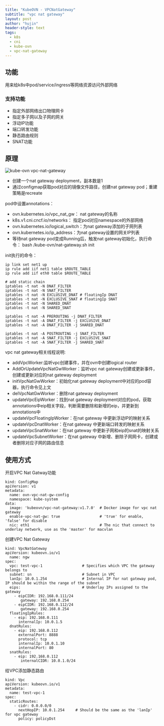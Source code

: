 ```yaml
---
title: "KubeOVN - VPCNatGateway"
subtitle: "vpc nat gateway"
layout: post
author: "hujin"
header-style: text
tags:
  - k8s
  - cni
  - kube-ovn
  - vpc-nat-gateway
---
```



## 功能
用来给k8s中pod/service/ingress等网络资源访问外部网络

### 支持功能

- 指定外部网络出口物理网卡
- 指定多子网以及子网的网关
- 浮动IP功能
- 端口转发功能
- 静态路由规则
- SNAT功能

## 原理
![kube-ovn vpc-nat-gateway](/blog/img/vpc-nat-gateway.png)

- 创建一个nat gateway deployment，副本数是1
- 通过configmap获取pod对应的镜像文件路径，创建nat gateway pod；重建策略是recreate

pod中设置annotations：

- ovn.kubernetes.io/vpc_nat_gw： nat gateway的名称
- k8s.v1.cni.cncf.io/networks： 指定pod对应namespace的外部网络
- ovn.kubernetes.io/logical_switch：为nat gateway添加的子网列表
- ovn.kubernetes.io/ip_address：为nat gateway设置的网关IP列表
- 等待nat gateway pod变成Running后，触发nat gateway初始化，执行命令： 
    bash /kube-ovn/nat-gateway.sh init
    
init执行的命令：

    ip link set net1 up
    ip rule add iif net1 table $ROUTE_TABLE
    ip rule add iif eth0 table $ROUTE_TABLE
    
    # add static chain
    iptables -t nat -N DNAT_FILTER
    iptables -t nat -N SNAT_FILTER
    iptables -t nat -N EXCLUSIVE_DNAT # floatingIp DNAT
    iptables -t nat -N EXCLUSIVE_SNAT # floatingIp SNAT
    iptables -t nat -N SHARED_DNAT
    iptables -t nat -N SHARED_SNAT
    
    iptables -t nat -A PREROUTING -j DNAT_FILTER
    iptables -t nat -A DNAT_FILTER -j EXCLUSIVE_DNAT
    iptables -t nat -A DNAT_FILTER -j SHARED_DNAT
    
    iptables -t nat -A POSTROUTING -j SNAT_FILTER
    iptables -t nat -A SNAT_FILTER -j EXCLUSIVE_SNAT
    iptables -t nat -A SNAT_FILTER -j SHARED_SNAT
    
vpc nat gateway相关线程说明:

- addVpcWorker:监听vpc创建事件，并在ovn中创建logical router
- AddOrUpdateVpcNatGwWorker：监听vpc nat gateway创建或更新事件，创建或更新对应的nat gateway deployment
- initVpcNatGwWorker：初始化nat gateway deployment中对应的pod容器，执行命令见上文
- delVpcNatGwWorker：删除nat gateway deployment
- updateVpcEipWorker：找到nat gateway deployment对应的pod，获取annotations中eip相关字段，判断需要删除和新增的eip，并更新到annotations中
- updateVpcFloatingIpWorker：在nat gateway 中更新浮动IP的映射关系
- updateVpcDnatWorker：在nat gateway 中更新端口转发的映射关系
- updateVpcSnatWorker：在nat gateway 中更新子网和eip的snat的映射关系
- updateVpcSubnetWorker：在nat gateway 中新增、删除子网网卡，创建或者删除对应子网的路由信息

## 使用方式
开启VPC Nat Gatway功能

    kind: ConfigMap
    apiVersion: v1
    metadata:
      name: ovn-vpc-nat-gw-config
      namespace: kube-system
    data:
      image: 'kubeovn/vpc-nat-gateway:v1.7.0'  # Docker image for vpc nat gateway
      enable-vpc-nat-gw: true                  # 'true' for enable, 'false' for disable 
      nic: eth1                                # The nic that connect to underlay network, use as the 'master' for macvlan
    
创建VPC Nat Gateway

    kind: VpcNatGateway
    apiVersion: kubeovn.io/v1
      name: ngw
    spec:
      vpc: test-vpc-1                  # Specifies which VPC the gateway belongs to 
      subnet: sn                       # Subnet in VPC  
      lanIp: 10.0.1.254                # Internal IP for nat gateway pod, IP should be within the range of the subnet 
      eips:                            # Underlay IPs assigned to the gateway
        - eipCIDR: 192.168.0.111/24
           gateway: 192.168.0.254
        - eipCIDR: 192.168.0.112/24
           gateway: 192.168.0.254
      floatingIpRules: 
        - eip: 192.168.0.111
          internalIp: 10.0.1.5
      dnatRules:
        - eip: 192.168.0.112
          externalPort: 8888
          protocol: tcp
          internalIp: 10.0.1.10
          internalPort: 80
      snatRules:
        - eip: 192.168.0.112
           internalCIDR: 10.0.1.0/24
           
给VPC添加静态路由

    kind: Vpc
    apiVersion: kubeovn.io/v1
    metadata:
      name: test-vpc-1
    spec:
      staticRoutes:
        - cidr: 0.0.0.0/0
          nextHopIP: 10.0.1.254     # Should be the same as the 'lanIp' for vpc gateway
          policy: policyDst